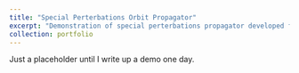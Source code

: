 ```yaml
---
title: "Special Perterbations Orbit Propagator"
excerpt: "Demonstration of special perterbations propagator developed for Applied Orbital Mechanics class, taken Spring 2022. <br/><img src='/images/leo-orbit-ase366l.png'>"
collection: portfolio
---
```


Just a placeholder until I write up a demo one day.
